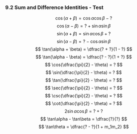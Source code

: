 ### 9.2 Sum and Difference Identities - Test

$$
\cos(\alpha + \beta) = \cos\alpha\cos\beta - ?
$$
$$
\cos(\alpha - \beta) = ? + \sin\alpha\sin\beta
$$
$$
\sin(\alpha + \beta) = \sin\alpha\cos\beta + ?
$$
$$
\sin(\alpha - \beta) = ? - \cos\alpha \sin\beta
$$
$$
\tan(\alpha + \beta) = \dfrac{? + ?}{1 - ?}
$$
$$
\tan(\alpha - \beta) = \dfrac{? - ?}{1 + ?}
$$
$$
\cos(\dfrac{\pi}{2} - \theta) = ?
$$
$$
\sin(\dfrac{\pi}{2} - \theta) = ?
$$
$$
\tan(\dfrac{\pi}{2} - \theta) = ?
$$
$$
\sec(\dfrac{\pi}{2} - \theta) = ?
$$
$$
\csc(\dfrac{\pi}{2} - \theta) = ?
$$
$$
\cot(\dfrac{\pi}{2} - \theta) = ?
$$
$$
2\sin\alpha\cos\beta = ? + ?
$$
$$
\tan\alpha - \tan\beta = \dfrac{?}{?}
$$
$$
\tan\theta = \dfrac{? - ?}{1 + m_1m_2}
$$